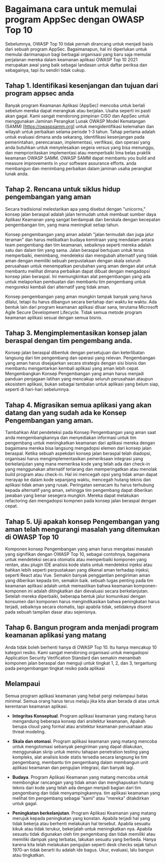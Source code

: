 # Bagaimana cara untuk memulai program AppSec dengan OWASP Top 10

Sebelumnya, OWASP Top 10 tidak pernah dirancang untuk menjadi basis dari sebuah
program AppSec. Bagaimanapun, hal ini diperlukan untuk memulai darimanapun bagi
berbagai organisasi yang baru saja memulai perjalanan mereka dalam keamanan
aplikasi OWASP Top 10 2021 merupakan awal yang baik sebagai landasan untuk daftar
periksa dan sebagainya, tapi itu sendiri tidak cukup.

## Tahap 1. Identifikasi kesenjangan dan tujuan dari program appsec anda

Banyak program Keamanan Aplikasi (AppSec) mencoba untuk berlali sebelum mereka
dapat merangkak atau berjalan. Usaha seperti ini pasti akan gagal. Kami sangat
mendorong pimpinan CISO dan AppSec untuk menggunakan Jaminan Perangkat Lunak OWASP
Model Kematangan (SAMM) \[<https://owaspsamm.org>\] untuk mengidentifikasi
kelemahan dan wilayah untuk perbaikan selama periode 1-3 tahun. Tahap pertama
adalah untuk evaluasi dimana anda sekarang, identifikasi kesenjangan pada
pemerintahan, perencanaan, implementasi, verifikasi, dan operasi yang anda
butuhkan untuk menyelesaikan segera versus yang bisa menunggu, dan memprioritaskan
implementasi atau memperbaiki lima belas praktik keamanan OWASP SAMM. OWASP SAMM
dapat membantu you build and measure improvements in your software assurance
efforts. anda membangun dan menimbang perbaikan dalam jaminan usaha perangkat
lunak anda.

## Tahap 2. Rencana untuk siklus hidup pengembangan yang aman

Secara tradisional melestarikan apa yang disebut dengan "unicorns," konsep
jalan beraspal adalah jalan termudah untuk membuat sumber daya Aplikasi Keamanan
yang sangat berdampak dan berskala dengan kecepatan pengembangan tim, yang mana
meningkat setiap tahun. 

Konsep pengembangan yang aman adalah "jalan termudah dan juga jalur teraman" dan harus
melibatkan budaya kemitraan yang mendalam antara team pengembang dan tim
keamanan, sebaiknya seperti mereka adalah satu dan dalam tim yang sama. Jalan
beraspal bertujuan untuk terus memperbaiki, menimbang, mendeteksi dan mengubah
alternatif yang tidak aman dengan memiliki sebuah perpustakaan dengan skala
seluruh perusahaan untuk menempatkan perubahan yang aman dengan alat untuk
membantu melihat dimana perbaikan dapat dibuat dengan mengadopsi konsep jalan
beraspal. Ini memungkinkan alat pengembangan yang ada untuk melaporkan pembuatan
dan membantu tim pengembang untuk mengoreksi kembali dari alternatif yang tidak
aman.

Konsep pengembangan yang aman mungkin tampak banyak yang harus dilalui, tetapi itu harus dibangun secara bertahap dari waktu ke waktu. Ada bentuk lain dari program keamanan aplikasi diluar sana, terutama Microsoft Agile Secure Development Lifecycle. Tidak semua metode program keamanan aplikasi sesuai dengan semua bisnis.

## Tahap 3. Mengimplementasikan konsep jalan beraspal dengan tim pengembang anda.

Konsep jalan beraspal dibentuk dengan persetujuan dan keterlibatan langsung dari tim pengembang dan operasi yang relevan. Pengembangan yang aman harus disejajarkan secara strategis dengan sisi bisnis dan membantu mengantarkan kembali aplikasi yang aman lebih cepat. Mengembangkan Konsep Pengembangan yang aman harus menjadi panduan penjagaan latihan yang mencakup seluruh perusahaan ataupun ekosistem aplikasi, bukan sebagai tambalan untuk aplikasi yang belum siap, seperti di hari-hari sebelumnya.

## Tahap 4. Migrasikan semua aplikasi yang akan datang dan yang sudah ada ke Konsep Pengembangan yang aman.

Tambahkan Alat pendeteksi pada Konsep Pengembangan yang aman saat anda mengembangkannya 
dan menyediakan informasi untuk tim pengembang untuk meningkatkan keamanan dari 
aplikasi mereka dengan bagaimana mereka bisa langsung mengadopsi elemen dari konsep 
jalan beraspal. Ketika sebuah aspekdari konsep jalan beraspal telah diadopsi, 
organisasi harus mengimplementasikan pemeriksaan integrasi yang berkelanjutan yang 
mana memeriksa kode yang telah ada dan check-in yang menggunakan alternatif terlarang 
dan memperingatkan atau menolak build program atau check-in. Hal ini mencegah opsi 
yang tidak aman dapat merayap ke dalam kode sepanjang waktu, mencegah hutang teknis 
dan aplikasi tidak aman yang rusak. Peringatan semacam itu harus terhubung kepada 
alternatif yang aman, sehingga tim pengembang dapat diberikan jawaban yang benar 
sesegera mungkin. Mereka dapat melakukan refactoring dan mengadopsi kompnen pada 
konsep jalan beraspal dengan cepat.

## Tahap 5. Uji apakah konsep Pengembangan yang aman telah mengurangi masalah yang ditemukan di OWASP Top 10

Komponen konsep Pengembangan yang aman harus mengatasi masalah  yang signifikan
dengan OWASP Top 10, sebagai contohnya, bagaimana untuk mendeteksi secara
otomatis atau memperbaiki komponen yang rentan, atau plugin IDE analisis
kode statis untuk mendeteksi injeksi atau bahkan lebih seperti perpustakaan
yang dikenal aman terhadap injeksi, seperti React atau Vue. Semakin banyak
penggantian pengiriman aman yang diberikan kepada tim, semakin baik. sebuah
tugas penting pada tim keamanan aplikasi adalah untuk memastikan bahwa
keamanan komponen-komponen ini adalah ditingkatkan dan dievaluasi secara
berkelanjutan. Setelah mereka diperbaiki, beberapa bentuk jalur komunikasi
dengan konsumen dari komponen harus mengindikasikan bahwa peningkatan harus
terjadi, sebaiknya secara otomatis, tapi apabila tidak, setidaknya disorot
pada sebuah tampilan dasar atau sejenisnya.

## Tahap 6. Bangun program anda menjadi program keamanan aplikasi yang matang

Anda tidak boleh berhenti hanya di OWASP Top 10. Itu hanya mencakup
10 kategori resiko. Kami sangat mendorong organisasi untuk mengadopsi
Application Security Verification Standard dan semakin menambah
komponen jalan beraspal dan menguji untuk tingkat 1, 2, dan 3,
tergantung pada pengembangan tingkat resiko pada aplikasi 

## Melampaui

Semua program aplikasi keamanan yang hebat pergi melampaui batas minimal.
Semua orang harus terus melaju jika kita akan berada di atas untuk
kerentanan keamanan aplikasi.

-   **Integritas Konseptual**. Program aplikasi keamanan yang matang
    harus mengandung beberapa konsep dari arsitektur keamanan,
    Apakah berupa cloud yang formal atau arsitektur keamanan
    perusahaan atau threat modeling.

-   **Skala dan otomasi**. Program aplikasi keamanan yang matang mencoba
    untuk mengotomasi sebanyak pengiriman yang dapat dilakukan,
    menggunakan skrip untuk meniru tahapan penetration testing yang
    kompleks, alat analisis kode statis tersedia secara langsung ke
    tim pengembang, membantu tim pengembang dalam membangun unit aplikasi
    keamanan dan pengujian integrasi, dan banyak lagi.

-   **Budaya**. Program Aplikasi Keamanan yang matang mencoba untuk
    membongkar rancangan yang tidak aman dan menghapuskan hutang teknis
    dari kode yang telah ada dengan menjadi bagian dari tim pengembang
    dan tidak menyampingkannya. tim aplikasi keamanan yang melihat tim
    pengembang sebagai "kami" atau "mereka" ditakdirkan untuk gagal.

-   **Peningkatan berkelanjutan**. Program Aplikasi Keamanan yang matang
    merujuk kepada peningkatan yang konstan. Apabila terjadi hal yang
    tidak bekerja atau berhenti melakukan hal tersebut. Apabila sesuatu
    kikuk atau tidak terukur, bekerjalah untuk meningkatkan nya. Apabila
    sesuatu tidak digunakan oleh tim pengembang dan tidak memiliki atau
    memiliki dampak yang terbatas, lakukan sesuatu yang berbeda. Hanya
    karena kita telah melakukan pengujian seperti desk checks sejak
    tahun 1970-an tidak berarti itu adalah ide bagus. Ukur, evaluasi, 
    lalu bangun atau tingkatkan.
